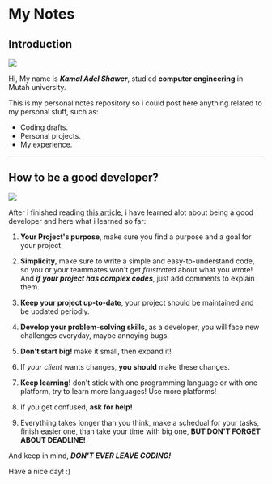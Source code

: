 # My Notes

## Introduction 

![](https://avatars.githubusercontent.com/u/104033672?v=4)

Hi, My name is ***Kamal Adel Shawer***, studied **computer engineering** in Mutah university.

This is my personal notes repository so i could post here anything related to my personal stuff, such as:

- Coding drafts.
- Personal projects.
- My experience.

---

## How to be a good developer?

![](https://www.michaelpage.com.ph/sites/michaelpage.com.ph/files/2022-06/Software%20Developer.jpg)

After i finished reading [this article](https://www.freecodecamp.org/news/learn-the-fundamentals-of-a-good-developer-mindset-in-15-minutes-81321ab8a682/), i have learned alot about being a good developer and here what i learned so far:

1. **Your Project's purpose**, make sure you find a purpose and a goal for your project. 

2. **Simplicity**, make sure to write a simple and easy-to-understand code, so you or your teammates won't get *frustrated* about what you wrote! And ***if your project has complex codes***, just add comments to explain them.

1. **Keep your project up-to-date**, your project should be maintained and be updated periodly.

1. **Develop your problem-solving skills**, as a developer, you will face new challenges everyday, maybe annoying bugs.

5. **Don't start big!** make it small, then expand it!

6. If *your client* wants changes, **you should** make these changes.

1.  **Keep learning!** don't stick with one programming language or with one platform, try to learn more languages! Use more platforms!

1. If you get confused, **ask for help!**

2. Everything takes longer than you think, make a schedual for your tasks, finish easier one, than take your time with big one, **BUT DON'T FORGET ABOUT DEADLINE!**

And keep in mind, ***DON'T EVER LEAVE CODING!***

Have a nice day! :)